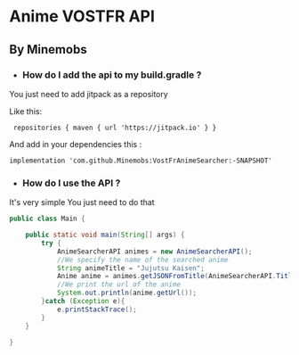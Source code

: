 # Anime VOSTFR API

## By Minemobs

- ### How do I add the api to my build.gradle ?

You just need to add jitpack as a repository

Like this:

`
repositories {
maven { url 'https://jitpack.io' }
}` 

And add in your dependencies this :

`implementation 'com.github.Minemobs:VostFrAnimeSearcher:-SNAPSHOT'`

- ### How do I use the API ?

It's very simple
You just need to do that

```java
public class Main {

    public static void main(String[] args) {
        try {
            AnimeSearcherAPI animes = new AnimeSearcherAPI();
            //We specify the name of the searched anime
            String animeTitle = "Jujutsu Kaisen";
            Anime anime = animes.getJSONFromTitle(AnimeSearcherAPI.TitleType.TITLE, animeTitle);
            //We print the url of the anime
            System.out.println(anime.getUrl());
        }catch (Exception e){
            e.printStackTrace();
        }
    }

}
```